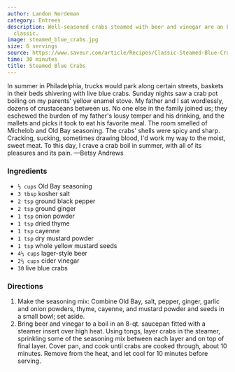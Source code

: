 ```yaml
---
author: Landon Nordeman
category: Entrees
description: Well-seasoned crabs steamed with beer and vinegar are an East Coast summer
  classic.
image: steamed_blue_crabs.jpg
size: 6 servings
source: https://www.saveur.com/article/Recipes/Classic-Steamed-Blue-Crabs
time: 30 minutes
title: Steamed Blue Crabs
---
```


In summer in Philadelphia, trucks would park along certain streets, baskets in their beds shivering with live blue crabs. Sunday nights saw a crab pot boiling on my parents' yellow enamel stove. My father and I sat wordlessly, dozens of crustaceans between us. No one else in the family joined us; they eschewed the burden of my father's lousy temper and his drinking, and the mallets and picks it took to eat his favorite meal. The room smelled of Michelob and Old Bay seasoning. The crabs' shells were spicy and sharp. Cracking, sucking, sometimes drawing blood, I'd work my way to the moist, sweet meat. To this day, I crave a crab boil in summer, with all of its pleasures and its pain. —Betsy Andrews

### Ingredients

* `⅓ cups` Old Bay seasoning
* `3 tbsp` kosher salt
* `2 tsp` ground black pepper
* `2 tsp` ground ginger
* `1 tsp` onion powder
* `1 tsp` dried thyme
* `1 tsp` cayenne
* `1 tsp` dry mustard powder
* `1 tsp` whole yellow mustard seeds
* `4⅓ cups` lager-style beer
* `2⅔ cups` cider vinegar
* `30` live blue crabs

### Directions

1. Make the seasoning mix: Combine Old Bay, salt, pepper, ginger, garlic and onion powders, thyme, cayenne, and mustard powder and seeds in a small bowl; set aside.
2. Bring beer and vinegar to a boil in an 8-qt. saucepan fitted with a steamer insert over high heat. Using tongs, layer crabs in the steamer, sprinkling some of the seasoning mix between each layer and on top of final layer. Cover pan, and cook until crabs are cooked through, about 10 minutes. Remove from the heat, and let cool for 10 minutes before serving.